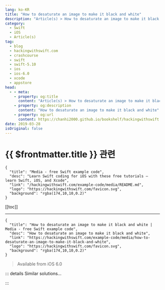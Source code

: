 ```yaml
---
lang: ko-KR
title: "How to desaturate an image to make it black and white"
description: "Article(s) > How to desaturate an image to make it black and white"
category:
  - Swift
  - iOS
  - Article(s)
tag: 
  - blog
  - hackingwithswift.com
  - crashcourse
  - swift
  - swift-5.10
  - ios
  - ios-6.0
  - xcode
  - appstore
head:
  - - meta:
    - property: og:title
      content: "Article(s) > How to desaturate an image to make it black and white"
    - property: og:description
      content: "How to desaturate an image to make it black and white"
    - property: og:url
      content: https://chanhi2000.github.io/bookshelf/hackingwithswift.com/example-code/media/how-to-desaturate-an-image-to-make-it-black-and-white.html
date: 2019-03-28
isOriginal: false
---
```


# {{ $frontmatter.title }} 관련

```component VPCard
{
  "title": "Media - free Swift example code",
  "desc": "Learn Swift coding for iOS with these free tutorials – learn Swift, iOS, and Xcode",
  "link": "/hackingwithswift.com/example-code/media/README.md",
  "logo": "https://hackingwithswift.com/favicon.svg",
  "background": "rgba(174,10,10,0.2)"
}
```

[[toc]]

---

```component VPCard
{
  "title": "How to desaturate an image to make it black and white | Media - free Swift example code",
  "desc": "How to desaturate an image to make it black and white",
  "link": "https://hackingwithswift.com/example-code/media/how-to-desaturate-an-image-to-make-it-black-and-white",
  "logo": "https://hackingwithswift.com/favicon.svg",
  "background": "rgba(174,10,10,0.2)"
}
```

> Available from iOS 6.0

<!-- TODO: 작성 -->

<!-- 
One of the most useful filters to have in your toolbox is called `CIColorMonochrome`, and its job is to remove the color variance from an image then tint it however you want. If you use gray as your tint color, it produces plain black and white images, but you can also use other colors to get sepia tone and other effects.

Here’s some example code to get you started:

```swift
guard let currentCGImage = yourUIImage.cgImage else { return }
let currentCIImage = CIImage(cgImage: currentCGImage)

let filter = CIFilter(name: "CIColorMonochrome")
filter?.setValue(currentCIImage, forKey: "inputImage")

// set a gray value for the tint color
filter?.setValue(CIColor(red: 0.7, green: 0.7, blue: 0.7), forKey: "inputColor")

filter?.setValue(1.0, forKey: "inputIntensity")
guard let outputImage = filter?.outputImage else { return }

let context = CIContext()

if let cgimg = context.createCGImage(outputImage, from: outputImage.extent) {
    let processedImage = UIImage(cgImage: cgimg)
    print(processedImage.size)
}
```

To make that work you’ll need a `UIImage` called `yourUIImage`, then replace the `print(processedImage.size)` line at the end with whatever you want to do with your black and white image.

-->

::: details Similar solutions…

<!--
/quick-start/swiftui/swiftui-tips-and-tricks">SwiftUI tips and tricks 
/quick-start/swiftui/all-swiftui-property-wrappers-explained-and-compared">All SwiftUI property wrappers explained and compared 
/example-code/uikit/how-to-create-live-playgrounds-in-xcode">How to create live playgrounds in Xcode 
/example-code/games/how-to-create-a-random-terrain-tile-map-using-sktilemapnode-and-gkperlinnoisesource">How to create a random terrain tile map using SKTileMapNode and GKPerlinNoiseSource 
/quick-start/swiftui/how-to-use-instruments-to-profile-your-swiftui-code-and-identify-slow-layouts">How to use Instruments to profile your SwiftUI code and identify slow layouts</a>
-->

:::

